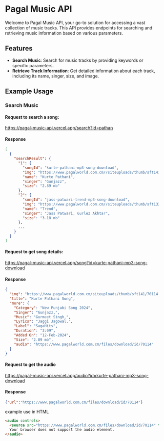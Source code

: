 # Pagal Music API

Welcome to Pagal Music API, your go-to solution for accessing a vast collection of music tracks. This API provides endpoints for searching and retrieving music information based on various parameters.

## Features

- **Search Music**: Search for music tracks by providing keywords or specific parameters.
- **Retrieve Track Information**: Get detailed information about each track, including its name, singer, size, and image.

## Example Usage

### Search Music

#### Request to search a song:
https://pagal-music-api.vercel.app/search?id=pathan

#### Response

```json
[
  {
    "searchResult": {
      "1": {
        "songId": "kurte-pathani-mp3-song-download",
        "img": "https://www.pagalworld.com.cm//siteuploads/thumb/sft141/70114_1.jpg",
        "name": "Kurte Pathani",
        "singer": "Gunjazz",
        "size": "2.89 mb"
      },
      "2": {
        "songId": "jass-patwari-trend-mp3-song-download",
        "img": "https://www.pagalworld.com.cm//siteuploads/thumb/sft133/66161_1.jpg",
        "name": "Trend",
        "singer": "Jass Patwari, Gurlez Akhtar",
        "size": "3.18 mb"
      },
      ...
    }
  }
]
```
#### Request to get song details:
https://pagal-music-api.vercel.app/song?id=kurte-pathani-mp3-song-download

#### Response 
```json
{
  "img": "https://www.pagalworld.com.cm/siteuploads/thumb/sft141/70114_4.jpg",
  "title": "Kurte Pathani Song",
  "more": {
    "Category": "New Punjabi Song 2024",
    "Singer": "Gunjazz,",
    "Music": "Gurmeet Singh,",
    "Lyrics": "Jaggi Jagowal,",
    "Label": "SagaHits",
    "Duration": "3:09",
    "Added On": "12-Feb-2024",
    "Size": "2.89 mb",
    "audio": "https://www.pagalworld.com.cm/files/download/id/70114"
  }
}
```
#### Request to get the audio
https://pagal-music-api.vercel.app/audio?id=kurte-pathani-mp3-song-download

#### Response
```json
{"url":"https://www.pagalworld.com.cm/files/download/id/70114"}
```
example use in HTML 
```html
<audio controls>
  <source src="https://www.pagalworld.com.cm/files/download/id/70114" type="audio/mpeg" controls>
  Your browser does not support the audio element.
</audio>
```
